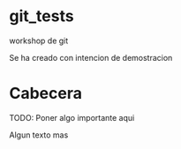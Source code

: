 git_tests
=========

workshop de git

Se ha creado con intencion de demostracion

Cabecera
=========

TODO: Poner algo importante aqui


Algun texto mas